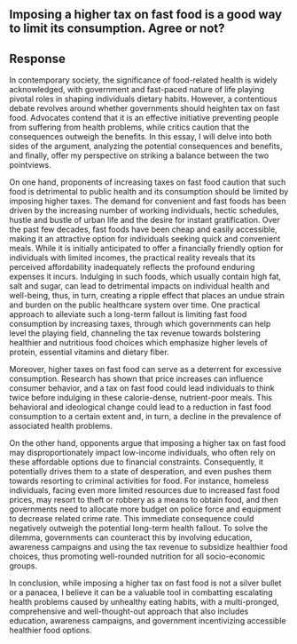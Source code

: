 ## Imposing a higher tax on fast food is a good way to limit its consumption. Agree or not?

## Response
In contemporary society, the significance of food-related health is widely acknowledged, with government and fast-paced nature of life playing pivotal roles in shaping individuals dietary habits. However, a contentious debate revolves around whether governments should heighten tax on fast food. Advocates contend that it is an effective initiative preventing people from suffering from health problems, while critics caution that the consequences outweigh the benefits. In this essay, I will delve into both sides of the argument, analyzing the potential consequences and benefits, and finally, offer my perspective on striking a balance between the two pointviews.

On one hand, proponents of increasing taxes on fast food caution that such food is detrimental to public health and its consumption should be limited by imposing higher taxes. The demand for convenient and fast foods has been driven by the increasing number of working individuals, hectic schedules, hustle and bustle of urban life and the desire for instant gratification. Over the past few decades, fast foods have been cheap and easily accessible, making it an attractive option for individuals seeking quick and convenient meals. While it is initially anticipated to offer a financially friendly option for individuals with limited incomes, the practical reality reveals that its perceived affordability inadequately reflects the profound enduring expenses it incurs. Indulging in such foods, which usually contain high fat, salt and sugar, can lead to detrimental impacts on individual health and well-being, thus, in turn, creating a ripple effect that places an undue strain and burden on the public healthcare system over time. One practical approach to alleviate such a long-term fallout is limiting fast food consumption by increasing taxes, through which governments can help level the playing field, channeling the tax revenue towards bolstering healthier and nutritious food choices which emphasize higher levels of protein, essential vitamins and dietary fiber. 

Moreover, higher taxes on fast food can serve as a deterrent for excessive consumption. Research has shown that price increases can influence consumer behavior, and a tax on fast food could lead individuals to think twice before indulging in these calorie-dense, nutrient-poor meals. This behavioral and ideological change could lead to a reduction in fast food consumption to a certain extent and, in turn, a decline in the prevalence of associated health problems.

On the other hand, opponents argue that imposing a higher tax on fast food may disproportionately impact low-income individuals, who often rely on these affordable options due to financial constraints. Consequently, it potentially drives them to a state of desperation, and even pushes them towards resorting to criminal activities for food. For instance, homeless individuals, facing even more limited resources due to increased fast food prices, may resort to theft or robbery as a means to obtain food, and then governments need to allocate more budget on police force and equipment to decrease related crime rate. This immediate consequence could negatively outweigh the potential long-term health fallout. To solve the dilemma, governments can counteract this by involving education, awareness campaigns and using the tax revenue to subsidize healthier food choices, thus promoting well-rounded nutrition for all socio-economic groups.

In conclusion, while imposing a higher tax on fast food is not a silver bullet or a panacea, I believe it can be a valuable tool in combatting escalating health problems caused by unhealthy eating habits, with a multi-pronged, comprehensive and well-thought-out approach that also includes education, awareness campaigns, and government incentivizing accessible healthier food options.
